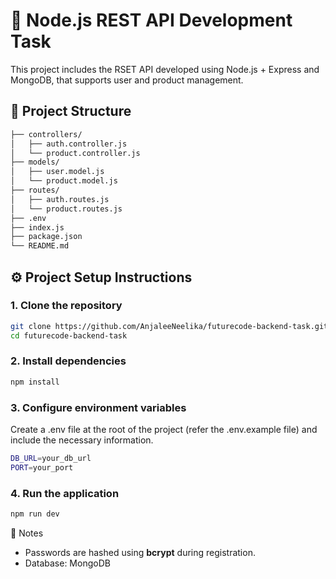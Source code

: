 # 🚀 Node.js REST API Development Task

This project includes the RSET API developed using Node.js + Express and MongoDB, that supports user and product management.

## 📂 Project Structure
```bash
├── controllers/
│   ├── auth.controller.js
│   └── product.controller.js
├── models/
│   ├── user.model.js
│   └── product.model.js
├── routes/
│   ├── auth.routes.js
│   └── product.routes.js
├── .env
├── index.js
├── package.json
└── README.md
```

## ⚙️ Project Setup Instructions

### 1. Clone the repository
```bash
git clone https://github.com/AnjaleeNeelika/futurecode-backend-task.git
cd futurecode-backend-task
```

### 2. Install dependencies
```bash
npm install
```

### 3. Configure environment variables
Create a .env file at the root of the project (refer the .env.example file) and include the necessary information.
```bash
DB_URL=your_db_url
PORT=your_port
```

### 4. Run the application
```bash
npm run dev
```

📝 Notes
  * Passwords are hashed using **bcrypt** during registration.
  * Database: MongoDB
